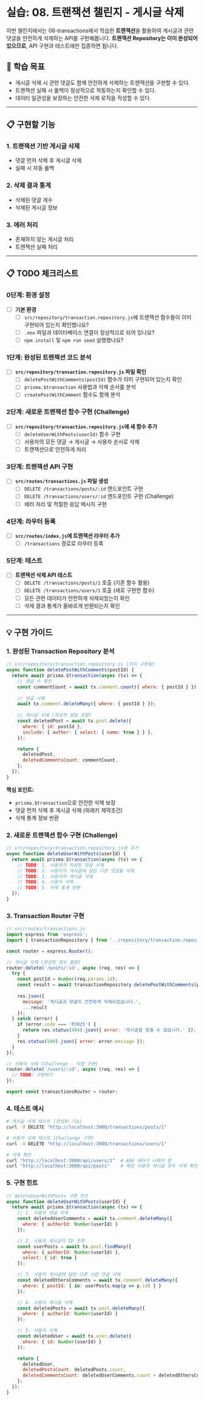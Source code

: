# 실습: 08. 트랜잭션 챌린지 - 게시글 삭제

이번 챌린지에서는 08-transactions에서 학습한 **트랜잭션**을 활용하여 게시글과 관련 댓글을 안전하게 삭제하는 API를 구현해봅니다. **트랜잭션 Repository는 이미 완성되어 있으므로**, API 구현과 테스트에만 집중하면 됩니다.

## 🎯 학습 목표

- 게시글 삭제 시 관련 댓글도 함께 안전하게 삭제하는 트랜잭션을 구현할 수 있다.
- 트랜잭션 실패 시 롤백이 정상적으로 작동하는지 확인할 수 있다.
- 데이터 일관성을 보장하는 안전한 삭제 로직을 작성할 수 있다.

---

## 📋 구현할 기능

### 1. 트랜잭션 기반 게시글 삭제
- 댓글 먼저 삭제 후 게시글 삭제
- 실패 시 자동 롤백

### 2. 삭제 결과 통계
- 삭제된 댓글 개수
- 삭제된 게시글 정보

### 3. 에러 처리
- 존재하지 않는 게시글 처리
- 트랜잭션 실패 처리

---

## 📋 TODO 체크리스트

### 0단계: 환경 설정

- [ ] **기본 환경**
  - [ ] `src/repository/transaction.repository.js`에 트랜잭션 함수들이 이미 구현되어 있는지 확인했나요?
  - [ ] `.env` 파일과 데이터베이스 연결이 정상적으로 되어 있나요?
  - [ ] `npm install` 및 `npm run seed` 실행했나요?

### 1단계: 완성된 트랜잭션 코드 분석

- [ ] **`src/repository/transaction.repository.js` 파일 확인**
  - [ ] `deletePostWithComments(postId)` 함수가 이미 구현되어 있는지 확인
  - [ ] `prisma.$transaction` 사용법과 삭제 순서를 분석
  - [ ] `createPostWithComment` 함수도 함께 분석

### 2단계: 새로운 트랜잭션 함수 구현 (Challenge)

- [ ] **`src/repository/transaction.repository.js`에 새 함수 추가**
  - [ ] `deleteUserWithPosts(userId)` 함수 구현
  - [ ] 사용자의 모든 댓글 → 게시글 → 사용자 순서로 삭제
  - [ ] 트랜잭션으로 안전하게 처리

### 3단계: 트랜잭션 API 구현

- [ ] **`src/routes/transactions.js` 파일 생성**
  - [ ] `DELETE /transactions/posts/:id` 엔드포인트 구현
  - [ ] `DELETE /transactions/users/:id` 엔드포인트 구현 (Challenge)
  - [ ] 에러 처리 및 적절한 응답 메시지 구현

### 4단계: 라우터 등록

- [ ] **`src/routes/index.js`에 트랜잭션 라우터 추가**
  - [ ] `/transactions` 경로로 라우터 등록

### 5단계: 테스트

- [ ] **트랜잭션 삭제 API 테스트**
  - [ ] `DELETE /transactions/posts/1` 호출 (기존 함수 활용)
  - [ ] `DELETE /transactions/users/1` 호출 (새로 구현한 함수)
  - [ ] 모든 관련 데이터가 안전하게 삭제되었는지 확인
  - [ ] 삭제 결과 통계가 올바르게 반환되는지 확인

---

## 💡 구현 가이드

### 1. 완성된 Transaction Repository 분석

```javascript
// src/repository/transaction.repository.js (이미 구현됨)
async function deletePostWithComments(postId) {
  return await prisma.$transaction(async (tx) => {
    // 댓글 수 확인
    const commentCount = await tx.comment.count({ where: { postId } });
    
    // 댓글 삭제
    await tx.comment.deleteMany({ where: { postId } });
    
    // 게시글 삭제 (작성자 정보 포함)
    const deletedPost = await tx.post.delete({
      where: { id: postId },
      include: { author: { select: { name: true } } },
    });

    return {
      deletedPost,
      deletedCommentsCount: commentCount,
    };
  });
}
```

**핵심 포인트:**
- `prisma.$transaction`으로 안전한 삭제 보장
- 댓글 먼저 삭제 후 게시글 삭제 (외래키 제약조건)
- 삭제 통계 정보 반환

### 2. 새로운 트랜잭션 함수 구현 (Challenge)

```javascript
// src/repository/transaction.repository.js에 추가
async function deleteUserWithPosts(userId) {
  return await prisma.$transaction(async (tx) => {
    // TODO: 1. 사용자가 작성한 댓글 삭제
    // TODO: 2. 사용자의 게시글에 달린 다른 댓글들 삭제
    // TODO: 3. 사용자의 게시글 삭제
    // TODO: 4. 사용자 삭제
    // TODO: 5. 삭제 통계 반환
  });
}
```

### 3. Transaction Router 구현

```javascript
// src/routes/transactions.js
import express from 'express';
import { transactionRepository } from '../repository/transaction.repository.js';

const router = express.Router();

// 게시글 삭제 (완성된 함수 활용)
router.delete('/posts/:id', async (req, res) => {
  try {
    const postId = Number(req.params.id);
    const result = await transactionRepository.deletePostWithComments(postId);
    
    res.json({
      message: '게시글과 댓글이 안전하게 삭제되었습니다.',
      ...result
    });
  } catch (error) {
    if (error.code === 'P2025') {
      return res.status(404).json({ error: '게시글을 찾을 수 없습니다.' });
    }
    res.status(500).json({ error: error.message });
  }
});

// 사용자 삭제 (Challenge - 직접 구현)
router.delete('/users/:id', async (req, res) => {
  // TODO: 구현하기
});

export const transactionsRouter = router;
```

### 4. 테스트 예시

```bash
# 게시글 삭제 테스트 (완성된 기능)
curl -X DELETE "http://localhost:3000/transactions/posts/1"

# 사용자 삭제 테스트 (Challenge 구현)
curl -X DELETE "http://localhost:3000/transactions/users/1"

# 삭제 확인
curl "http://localhost:3000/api/users/1"  # 404 에러가 나와야 함
curl "http://localhost:3000/api/posts"    # 해당 사용자 게시글 모두 삭제 확인
```

### 5. 구현 힌트

```javascript
// deleteUserWithPosts 구현 힌트
async function deleteUserWithPosts(userId) {
  return await prisma.$transaction(async (tx) => {
    // 1. 사용자 댓글 삭제
    const deletedUserComments = await tx.comment.deleteMany({
      where: { authorId: Number(userId) }
    });

    // 2. 사용자 게시글의 ID 조회
    const userPosts = await tx.post.findMany({
      where: { authorId: Number(userId) },
      select: { id: true }
    });

    // 3. 사용자 게시글에 달린 다른 사람 댓글 삭제
    const deletedOthersComments = await tx.comment.deleteMany({
      where: { postId: { in: userPosts.map(p => p.id) } }
    });

    // 4. 사용자 게시글 삭제
    const deletedPosts = await tx.post.deleteMany({
      where: { authorId: Number(userId) }
    });

    // 5. 사용자 삭제
    const deletedUser = await tx.user.delete({
      where: { id: Number(userId) }
    });

    return {
      deletedUser,
      deletedPostsCount: deletedPosts.count,
      deletedCommentsCount: deletedUserComments.count + deletedOthersComments.count
    };
  });
}
```
